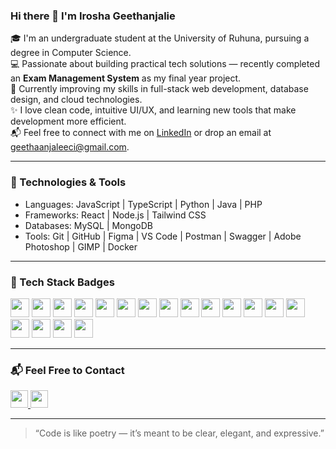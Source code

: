 ### Hi there 👋 I'm Irosha Geethanjalie

🎓 I'm an undergraduate student at the University of Ruhuna, pursuing a degree in Computer Science.  
💻 Passionate about building practical tech solutions — recently completed an **Exam Management System** as my final year project.  
🌱 Currently improving my skills in full-stack web development, database design, and cloud technologies.  
✨ I love clean code, intuitive UI/UX, and learning new tools that make development more efficient.  
📬 Feel free to connect with me on [LinkedIn](https://www.linkedin.com/in/irosha-geethanjalie) or drop an email at geethaanjaleeci@gmail.com.

---

### 🚀 Technologies & Tools
- Languages: JavaScript | TypeScript | Python | Java | PHP  
- Frameworks: React | Node.js | Tailwind CSS  
- Databases: MySQL | MongoDB  
- Tools: Git | GitHub | Figma | VS Code | Postman | Swagger | Adobe Photoshop | GIMP | Docker

---

### 📌 Tech Stack Badges

<p align="left">
  <!-- Languages -->
  <img src="https://img.shields.io/badge/-JavaScript-F7DF1E?style=flat&logo=javascript&logoColor=black" height="30" />
  <img src="https://img.shields.io/badge/-TypeScript-3178C6?style=flat&logo=typescript&logoColor=white" height="30" />
  <img src="https://img.shields.io/badge/-Python-3776AB?style=flat&logo=python&logoColor=white" height="30" />
  <img src="https://img.shields.io/badge/-Java-007396?style=flat&logo=java&logoColor=white" height="30" />
  <img src="https://img.shields.io/badge/-PHP-777BB4?style=flat&logo=php&logoColor=white" height="30" />

  <!-- Frameworks -->
  <img src="https://img.shields.io/badge/-React-20232A?style=flat&logo=react&logoColor=61DAFB" height="30" />
  <img src="https://img.shields.io/badge/-Node.js-339933?style=flat&logo=nodedotjs&logoColor=white" height="30" />
  <img src="https://img.shields.io/badge/-TailwindCSS-06B6D4?style=flat&logo=tailwindcss&logoColor=white" height="30" />

  <!-- Databases -->
  <img src="https://img.shields.io/badge/-MySQL-4479A1?style=flat&logo=mysql&logoColor=white" height="30" />
  <img src="https://img.shields.io/badge/-MongoDB-47A248?style=flat&logo=mongodb&logoColor=white" height="30" />

  <!-- Tools -->
  <img src="https://img.shields.io/badge/-Git-F05032?style=flat&logo=git&logoColor=white" height="30" />
  <img src="https://img.shields.io/badge/-GitHub-181717?style=flat&logo=github&logoColor=white" height="30" />
  <img src="https://img.shields.io/badge/-Figma-F24E1E?style=flat&logo=figma&logoColor=white" height="30" />
  <img src="https://img.shields.io/badge/-VSCode-007ACC?style=flat&logo=visualstudiocode&logoColor=white" height="30" />
  <img src="https://img.shields.io/badge/-Postman-FF6C37?style=flat&logo=postman&logoColor=white" height="30" />
  <img src="https://img.shields.io/badge/-Swagger-85EA2D?style=flat&logo=swagger&logoColor=black" height="30" />
  <img src="https://img.shields.io/badge/-Photoshop-31A8FF?style=flat&logo=adobephotoshop&logoColor=white" height="30" />
  <img src="https://img.shields.io/badge/-GIMP-5C5543?style=flat&logo=gimp&logoColor=white" height="30" />
</p>

---

### 📬 Feel Free to Contact

<p align="left">
  <a href="mailto:geethaanjaleeci@gmail.com" target="_blank">
    <img src="https://img.shields.io/badge/Email-D14836?style=for-the-badge&logo=gmail&logoColor=white" height="28" />
  </a>
  <a href="https://www.linkedin.com/in/irosha-geethanjalie" target="_blank">
    <img src="https://img.shields.io/badge/LinkedIn-0077B5?style=for-the-badge&logo=linkedin&logoColor=white" height="28" />
  </a>
</p>

---

> “Code is like poetry — it’s meant to be clear, elegant, and expressive.”
